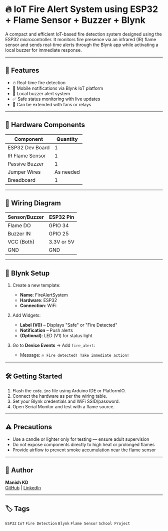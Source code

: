 # 🔥 IoT Fire Alert System using ESP32 + Flame Sensor + Buzzer + Blynk

A compact and efficient IoT-based fire detection system designed using the ESP32 microcontroller. It monitors fire presence via an infrared (IR) flame sensor and sends real-time alerts through the Blynk app while activating a local buzzer for immediate response.

---

## 🚀 Features

- 🔥 Real-time fire detection
- 📱 Mobile notifications via Blynk IoT platform
- 🔔 Local buzzer alert system
- ✅ Safe status monitoring with live updates
- 🧠 Can be extended with fans or relays

---

## 🧰 Hardware Components

| Component       | Quantity |
|----------------|----------|
| ESP32 Dev Board| 1        |
| IR Flame Sensor| 1        |
| Passive Buzzer | 1        |
| Jumper Wires   | As needed|
| Breadboard     | 1        |

---

## 🔌 Wiring Diagram

| Sensor/Buzzer | ESP32 Pin |
|---------------|-----------|
| Flame DO      | GPIO 34   |
| Buzzer IN     | GPIO 25   |
| VCC (Both)    | 3.3V or 5V|
| GND           | GND       |

---

## 📲 Blynk Setup

1. Create a new template:  
   - **Name**: FireAlertSystem  
   - **Hardware**: ESP32  
   - **Connection**: WiFi

2. Add Widgets:  
   - **Label (V0)** – Displays "Safe" or "Fire Detected"  
   - **Notification** – Push alerts  
   - **(Optional)**: LED (V1) for status light

3. Go to **Device Events** → Add `fire_alert`:  
   - Message: `🔥 Fire detected! Take immediate action!`

---

## 🛠️ Getting Started

1. Flash the `code.ino` file using Arduino IDE or PlatformIO.  
2. Connect the hardware as per the wiring table.  
3. Set your Blynk credentials and WiFi SSID/password.  
4. Open Serial Monitor and test with a flame source.

---

## ⚠️ Precautions

- Use a candle or lighter only for testing — ensure adult supervision  
- Do not expose components directly to high heat or prolonged flames  
- Provide airflow to prevent smoke accumulation near the flame sensor


---

## 🧠 Author

**Manish KD**  
[GitHub](https://github.com/ManishKDtm) | [LinkedIn](https://www.linkedin.com/in/manish-kd-23b91a254)

---

## 🏷️ Tags
`ESP32` `IoT` `Fire Detection` `Blynk` `Flame Sensor` `School Project`
